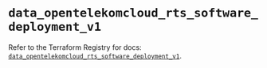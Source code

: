 # `data_opentelekomcloud_rts_software_deployment_v1`

Refer to the Terraform Registry for docs: [`data_opentelekomcloud_rts_software_deployment_v1`](https://registry.terraform.io/providers/opentelekomcloud/opentelekomcloud/1.36.7/docs/data-sources/rts_software_deployment_v1).
